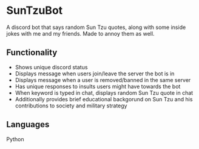 # SunTzuBot
A discord bot that says random Sun Tzu quotes, along with some inside jokes with me and my friends. Made to annoy them as well.

## Functionality
- Shows unique discord status
- Displays message when users join/leave the server the bot is in
- Displays message when a user is removed/banned in the same server
- Has unique responses to insults users might have towards the bot
- When keyword is typed in chat, displays random Sun Tzu quote in chat
- Additionally provides brief educational backgorund on Sun Tzu and his contributions to society and military strategy

## Languages 
Python
  
